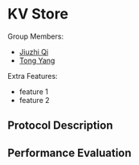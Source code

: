 # KV Store

Group Members:  
 - [Jiuzhi Qi](mailto:qijiuzhi@gwu.edu)  
 - [Tong Yang](mailto:yangtong@gwu.edu)

Extra Features:
 - feature 1
 - feature 2

 ## Protocol Description

 ## Performance Evaluation
